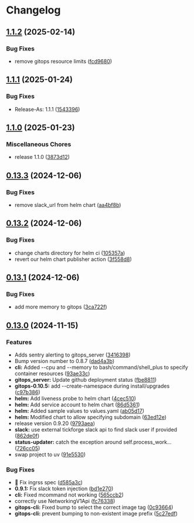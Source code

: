 # Changelog

## [1.1.2](https://github.com/uptick/gitops/compare/helm-v1.1.1...helm-v1.1.2) (2025-02-14)


### Bug Fixes

* remove gitops resource limits ([fcd9680](https://github.com/uptick/gitops/commit/fcd9680f6e94e5cb7a286c269aeaa1626c95a181))

## [1.1.1](https://github.com/uptick/gitops/compare/helm-v1.1.0...helm-v1.1.1) (2025-01-24)


### Bug Fixes

* Release-As: 1.1.1 ([1543396](https://github.com/uptick/gitops/commit/1543396593d14ead283e8d1f7a60eca9f36d3e57))

## [1.1.0](https://github.com/uptick/gitops/compare/helm-v0.13.3...helm-v1.1.0) (2025-01-23)


### Miscellaneous Chores

* release 1.1.0 ([3873d12](https://github.com/uptick/gitops/commit/3873d12a3f1297151cf124cb66a7ca1f47496065))

## [0.13.3](https://github.com/uptick/gitops/compare/helm-v0.13.2...helm-v0.13.3) (2024-12-06)


### Bug Fixes

* remove slack_url from helm chart ([aa4bf8b](https://github.com/uptick/gitops/commit/aa4bf8bbef5fe598149db554660eedc1b3a587fb))

## [0.13.2](https://github.com/uptick/gitops/compare/helm-v0.13.1...helm-v0.13.2) (2024-12-06)


### Bug Fixes

* change charts directory for helm ci ([105357a](https://github.com/uptick/gitops/commit/105357a831f9efdf4f743fc5abc7937aa0d266f0))
* revert our helm chart publisher action ([3f558d8](https://github.com/uptick/gitops/commit/3f558d85d631e3384a2417a20fd32f25a94fc13e))

## [0.13.1](https://github.com/uptick/gitops/compare/helm-v0.13.0...helm-v0.13.1) (2024-12-06)


### Bug Fixes

* add more memory to gitops ([3ca722f](https://github.com/uptick/gitops/commit/3ca722f1f1e03131979a4de66e17f23052a14c24))

## [0.13.0](https://github.com/uptick/gitops/compare/helm-v0.12.1...helm-v0.13.0) (2024-11-15)


### Features

* Adds sentry alerting to gitops_server ([3416398](https://github.com/uptick/gitops/commit/34163988e24bc8b679f1561bbdc8a32a82624677))
* Bump version number to 0.8.7 ([dad4a3b](https://github.com/uptick/gitops/commit/dad4a3baee106bb82801de596c4de70e5a06f3cf))
* **cli:** Added --cpu and --memory to bash/command/shell_plus to specify container resources ([93ae33c](https://github.com/uptick/gitops/commit/93ae33ccb0c2b3b4a356d55efb6a01ddd081d05e))
* **gitops_server:** Update github deployment status ([fbe8811](https://github.com/uptick/gitops/commit/fbe88119814ffd49b7713487dddb85b99e63f94e))
* **gitops-0.10.5:** add --create-namespace during install/upgrades ([c97b386](https://github.com/uptick/gitops/commit/c97b3868a67df40b2a6b312aae80d9361257ae1b))
* **helm:** Add liveness probe to helm chart ([4cec510](https://github.com/uptick/gitops/commit/4cec5100a3549c5b2562ccfc5ce09decb45c95e2))
* **helm:** Add service account to helm chart ([86d5361](https://github.com/uptick/gitops/commit/86d5361e5cd908be486dcfe238a2f8f8282e3a86))
* **helm:** Added sample values to values.yaml ([ab05d17](https://github.com/uptick/gitops/commit/ab05d1720143884db11701048217a25046c41002))
* **helm:** Modified chart to allow specifying subdomain ([63ed12e](https://github.com/uptick/gitops/commit/63ed12eeb389be9bbdb230f0586b2f4340402c8e))
* release version 0.9.20 ([9793aea](https://github.com/uptick/gitops/commit/9793aea22877ecac49a9aee1815dc0b9923fad40))
* **slack:** use external tickforge slack api to find slack user if provided ([862de0f](https://github.com/uptick/gitops/commit/862de0fcd0ab881d5c8154c530584e2c7fc5f2aa))
* **status-updater:** catch the exception around self.process_work... ([726cc05](https://github.com/uptick/gitops/commit/726cc05160b6cb1eb1cb36bb5e4555ba6bb0589f))
* swap project to uv ([91e5530](https://github.com/uptick/gitops/commit/91e5530240a344018bfa42749fe0ac8235799609))


### Bug Fixes

* :bug: Fix ingrss spec ([d585a3c](https://github.com/uptick/gitops/commit/d585a3c4783eb3a9dd4285682a2839d81f3bc531))
* **0.9.1:** Fix slack token injection ([bd1e270](https://github.com/uptick/gitops/commit/bd1e27093a2346cae648bcb1ced492ed102e9a63))
* **cli:** Fixed mcommand not working ([565ccb2](https://github.com/uptick/gitops/commit/565ccb2c7a72268a98b95594885146221a30a92b))
* correctly use NetworkingV1Api ([fc76338](https://github.com/uptick/gitops/commit/fc76338a94d349eacecc07d2d8ca543929e6d966))
* **gitops-cli:** Fixed bump to select the correct image tag ([0c93664](https://github.com/uptick/gitops/commit/0c93664f8978d58f4179f770aedfeb2e3ece15c6))
* **gitops-cli:** prevent bumping to non-existent image prefix ([5c27edf](https://github.com/uptick/gitops/commit/5c27edfdce86d1da61ed0a99ce6c3b5f86eab6ff))
